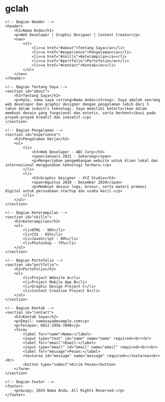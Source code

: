 # gclah
<!DOCTYPE html>
<html lang="id">
<head>
    <meta charset="UTF-8">
    <meta name="viewport" content="width=device-width, initial-scale=1.0">
    <title>Profil Diri - Nama Anda</title>
</head>
<body>

    <!-- Bagian Header -->
    <header>
        <h1>Nama Anda</h1>
        <p>Web Developer | Graphic Designer | Content Creator</p>
        <nav>
            <ul>
                <li><a href="#about">Tentang Saya</a></li>
                <li><a href="#experience">Pengalaman</a></li>
                <li><a href="#skills">Keterampilan</a></li>
                <li><a href="#portfolio">Portofolio</a></li>
                <li><a href="#contact">Kontak</a></li>
            </ul>
        </nav>
    </header>

    <!-- Bagian Tentang Saya -->
    <section id="about">
        <h2>Tentang Saya</h2>
        <p>Halo, nama saya <strong>Nama Anda</strong>. Saya adalah seorang web developer dan graphic designer dengan pengalaman lebih dari 5 tahun dalam industri teknologi. Saya memiliki ketertarikan dalam membuat desain yang fungsional dan estetis, serta berkontribusi pada proyek-proyek kreatif dan inovatif.</p>
    </section>

    <!-- Bagian Pengalaman -->
    <section id="experience">
        <h2>Pengalaman Kerja</h2>
        <ul>
            <li>
                <h3>Web Developer - ABC Corp</h3>
                <span>Januari 2021 - Sekarang</span>
                <p>Mengerjakan pengembangan website untuk klien lokal dan internasional menggunakan teknologi terbaru.</p>
            </li>
            <li>
                <h3>Graphic Designer - XYZ Studio</h3>
                <span>Agustus 2018 - Desember 2020</span>
                <p>Membuat desain logo, brosur, serta materi promosi digital untuk perusahaan startup dan usaha kecil.</p>
            </li>
        </ul>
    </section>

    <!-- Bagian Keterampilan -->
    <section id="skills">
        <h2>Keterampilan</h2>
        <ul>
            <li>HTML - 90%</li>
            <li>CSS - 85%</li>
            <li>JavaScript - 80%</li>
            <li>Photoshop - 75%</li>
        </ul>
    </section>

    <!-- Bagian Portofolio -->
    <section id="portfolio">
        <h2>Portofolio</h2>
        <ul>
            <li>Project Website A</li>
            <li>Project Mobile App B</li>
            <li>Graphic Design Project C</li>
            <li>Content Creation Project D</li>
        </ul>
    </section>

    <!-- Bagian Kontak -->
    <section id="contact">
        <h2>Kontak Saya</h2>
        <p>Email: namasaya@example.com</p>
        <p>Telepon: 0812-3456-7890</p>
        <form>
            <label for="name">Nama:</label>
            <input type="text" id="name" name="name" required><br><br>
            <label for="email">Email:</label>
            <input type="email" id="email" name="email" required><br><br>
            <label for="message">Pesan:</label>
            <textarea id="message" name="message" required></textarea><br><br>
            <button type="submit">Kirim Pesan</button>
        </form>
    </section>

    <!-- Bagian Footer -->
    <footer>
        <p>&copy; 2024 Nama Anda. All Rights Reserved.</p>
    </footer>

</body>
</html>
